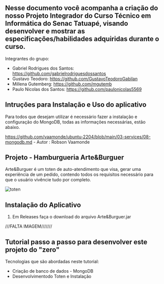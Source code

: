 ## Nesse documento você acompanha a criação do nosso Projeto Integrador do Curso Técnico em Informática do Senac Tatuapé, visando desenvolver e mostrar as especificações/habilidades adquiridas durante o curso.

Integrantes do grupo: 

- Gabriel Rodrigues dos Santos: https://github.com/gabrielrodriguesdossantos
- Gustavo Teodoro: https://github.com/GustavoTeodoroGabilan
- Millena Gutemberg: https://github.com/mgutemb
- Paulo Nicolas dos Santos: https://github.com/paulonicolas5569

## Intruções para Instalação e Uso do aplicativo

Para todos que desejam utilizar é necessário fazer a instalação e configuração do MongoDB, todas as informações necessárias, estão abaixo.

https://github.com/vaamonde/ubuntu-2204/blob/main/03-services/08-mongodb.md - Autor : Robson Vaamonde

## Projeto - Hamburgueria Arte&Burguer

Arte&Burguer é um toten de auto-atendimento que visa, gerar uma experiência de um pedido, contendo todos os requisitos necessário para que o usuário vivêncie tudo por completo.

![toten](https://github.com/GustavoTeodoroGabilan/Art-Burguer/assets/115747310/738504d0-a7a5-446f-a371-f4365f53bdea)

## Instalação do Aplicativo
1. Em Releases faça o download do arquivo Arte&Burguer.jar

///FALTA IMAGEM///////


## Tutorial passo a passo para desenvolver este projeto do "zero"
Tecnologias que são abordadas neste tutorial:

- Criação de banco de dados - MongoDB
- Desenvolvimentodo Toten e Instalação




